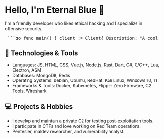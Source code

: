 # Hello, I'm Eternal Blue 👋

I'm a friendly developer who likes ethical hacking and I specialize in offensive security. 
<pre> ```go func main() { client := Client{ Description: "A cool developer who likes hacking", Langs: []string{"Python", "Csharp", "Rust", "C", "Dart", "VueJS", "NodeJS", "Others..."}, Tools: []string{"nginx", "metalb", "kubernetes", "grafana", "docker"}, Servers: []string{"mariadb", "mongodb", "redis", "apache"}, } fmt.Println(client) } ``` </pre>
## 🔧 Technologies & Tools
- Languages: JS, HTML, CSS, Vue.js, Node.js, Rust, Dart, C#, C/C++, Lua, Electron, ASM
- Databases: MongoDB, Redis
- Operating Systems: Debian, Ubuntu, RedHat, Kali Linux, Windows 10, 11
- Frameworks & Tools: Docker, Kubernetes, Flipper Zero Firmware, C2 Tools, Wireshark

## 💻 Projects & Hobbies
- I develop and maintain a private C2 for testing post-exploitation tools.
- I participate in CTFs and love working on Red Team operations.
- Pentester, maldev researcher, and vulnerability analyst.
